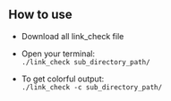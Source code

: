 How to use
-----

* Download all link_check file

* Open your terminal:<br/>
`./link_check sub_directory_path/`

* To get colorful output:<br/>
`./link_check -c sub_directory_path/`


